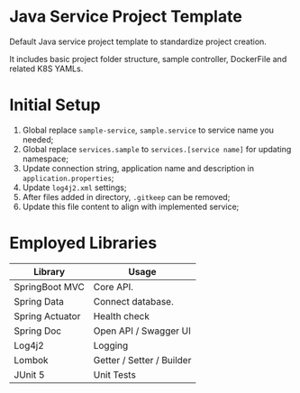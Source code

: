 # Java Service Project Template

Default Java service project template to standardize project creation.

It includes basic project folder structure, sample controller, DockerFile and related K8S YAMLs.

# Initial Setup
1. Global replace `sample-service`, `sample.service` to service name you needed;
2. Global replace `services.sample` to `services.[service name]` for updating namespace;   
3. Update connection string, application name and description in `application.properties`;
4. Update `log4j2.xml` settings;
5. After files added in directory, `.gitkeep` can be removed;
6. Update this file content to align with implemented service;

# Employed Libraries
| Library         | Usage                     |
|-----------------|---------------------------|
| SpringBoot MVC  | Core API.                 |
| Spring Data     | Connect database.         |
| Spring Actuator | Health check              |
| Spring Doc      | Open API / Swagger UI     |
| Log4j2          | Logging                   |
| Lombok          | Getter / Setter / Builder |
| JUnit 5         | Unit Tests                |
